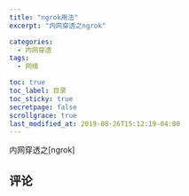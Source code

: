 ```yaml
---
title: "ngrok用法"
excerpt: "内网穿透之ngrok"

categories:
  - 内网穿透
tags:
  - 网络

toc: true
toc_label: 目录
toc_sticky: true
secretpage: false
scrollgrace: true
last_modified_at: 2019-08-26T15:12:19-04:00
---
```


内网穿透之[ngrok]





## 评论




